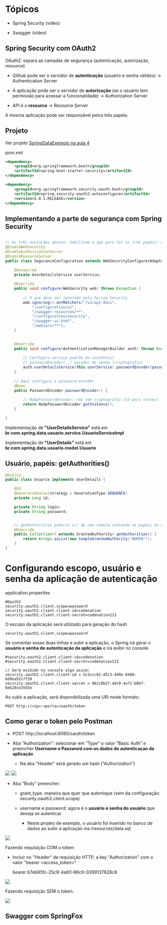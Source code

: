 # Tópicos

 - Spring Security (vídeo)

 - Swagger (vídeo)


## Spring Security com OAuth2

OAuth2: separa as camadas de segurança (autenticação, autorização, resource)
  - Github pode ser o servidor de **autenticação** (usuário e senha válidos) -> Authentication Server
  
  - A aplicação pode ser o servidor de **autorização** (se o usuário tem permissão para acessar a funcionalidade) -> Authorization Server
  
  - API é o **resource** -> Resource Server
  
A mesma aplicação pode ser responsável pelos três papéis.  

## Projeto

Ver projeto [SpringDataExemplo na aula 4](../Modulo_4)

pom.xml
```xml
<dependency>
	<groupId>org.springframework.boot</groupId>
	<artifactId>spring-boot-starter-security</artifactId>
</dependency>

<dependency>
	<groupId>org.springframework.security.oauth.boot</groupId>
	<artifactId>spring-security-oauth2-autoconfigure</artifactId>
	<version>2.0.1.RELEASE</version>
</dependency>

```

## Implementando a parte de segurança com Spring Security

```java

// As três anotações abaixo: habilitam a app para ter os três papéis: autenticação, autorização, resource
@EnableWebSecurity
@EnableAuthorizationServer
@EnableResourceServer
public class SegurancaConfiguration extends WebSecurityConfigurerAdapter {

	@Autowired
    private UserDetailsService userService;
	
	@Override
	public void configure(WebSecurity web) throws Exception {
	
		// O que deve ser ignorado pelo Spring Security
		web.ignoring().antMatchers("/v2/api-docs",
			"/configuration/ui",
			"/swagger-resources/**",
			"/configuration/security",
			"/swagger-ui.html",
			"/webjars/**");
	}
	

	@Override
	public void configure(AuthenticationManagerBuilder auth) throws Exception {
	
		// Configura serviço padrão de userDetail
		// passwordEncoder(..) encoder de senha (criptografia)
		auth.userDetailsService(this.userService).passwordEncoder(passwordEncoder());
	}	
	
	// Aqui configura o password encoder
	@Bean
	public PasswordEncoder passwordEncoder() {
	
		// NoOpPasswordEncoder: não tem criptografia (só para testes)
		return NoOpPasswordEncoder.getInstance();
	}	

}
```

Implementação de **"UserDetailsService"** está em **br.com.spring.data.usuario.service.UsuarioServiceImpl**

Implementação de **"UserDetails"** está em **br.com.spring.data.usuario.model.Usuario**

## Usuário, papéis: getAuthorities()

```java
@Entity
public class Usuario implements UserDetails {

	@Id
	@GeneratedValue(strategy = GenerationType.SEQUENCE)
	private Long id;

	private String login;
	private String password;


	// getAuthorities poderia vir de uma tabela contendo os papéis do usuário (roles)
	@Override
	public Collection<? extends GrantedAuthority> getAuthorities() {
		return Arrays.asList(new SimpleGrantedAuthority("ADMIN"));
	}
}
```

# Configurando escopo, usuário e senha da aplicação de autenticação

application.properties

```
#Oauth2
security.oauth2.client.scope=password
security.oauth2.client.client-id=codenation
security.oauth2.client.client-secret=codenation123

```
O escopo da aplicação será utilizado para geração do hash

	security.oauth2.client.scope=password

Se comentar essas duas linhas e subir a aplicação, o Spring irá gerar o **usuário e senha de autenticação da aplicação**
e irá exibir no console.

	#security.oauth2.client.client-id=codenation
	#security.oauth2.client.client-secret=codenation123

	// Será exibido no console algo assim:
	security.oauth2.client.client-id = 5c3ccc81-d5c3-4d9e-8488-6d9ea52cff39
	security.oauth2.client.client-secret = 862c0b27-4dc0-4a72-b8b7-6eb29ce3555e
	
Ao subir a aplicação, será disponibilizada uma URI neste formato:

	POST http://<ip>:<porta>/oauth/token 

## Como gerar o token pelo Postman
	
- POST  http://localhost:8080/oauth/token
	
- Aba "Authorization": selecionar em "Type" o valor "Basic Auth" e preencher **Username e Password com os dados de autenticaçao da aplicação**	
	- Na aba "Header" será gerado um hash ("Authorization")

<img src="https://ik.imagekit.io/wmdxyyoe83/spring_security_passo1_fiYT2RJFHn.png">
	
<img src="https://ik.imagekit.io/wmdxyyoe83/spring_security_passo1_hash_HJlFDwgtt.png">
	
- Aba "Body" preencher:	
  - grant_type: maneira que quer que autentique (vem da configuração: security.oauth2.client.scope)

  - username e password: agora é o **usuário e senha do usuário** que deseja se autenticar
    - Neste projeto de exemplo, o usuário foi inserido no banco de dados ao subir a aplicação via /resources/data.sql
		
<img src="https://ik.imagekit.io/wmdxyyoe83/spring_security_passo2_R4TfvvaA_K.png">	

Fazendo requisição COM o token:

  - Incluir no "Header" da requisição HTTP, a key "Authorization" com o valor "bearer <access_token>" 
	
	bearer b7eb95fc-25c9-4a60-86c0-0399137828c8

<img src="https://ik.imagekit.io/wmdxyyoe83/spring_security_autentica_AceMC0CVS10.png">	
	
Fazendo requisição SEM o token:	

<img src="https://ik.imagekit.io/wmdxyyoe83/spring_security_nao_autentica.png_b2ELDmpKSgS.png">	
				
	
## Swagger com SpringFox




